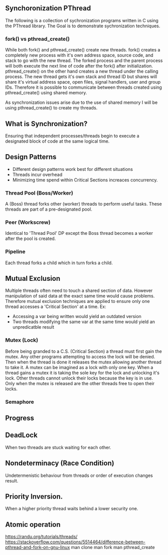 ## Synchoronization PThread
The following is a collection of sychronization programs written in C using the PThread library.
The Goal is to demonstrate sychronization techniques.

### fork() vs pthread_create() 
While both fork() and pthread_create() create new threads.  fork() creates a completely new process with it's own address space, source code, and stack to go with the new thread.  The forked process and the parent process will both execute the next line of code after the fork() after initialization.
pthread_create() on the other hand creates a new thread under the calling process.  The new thread gets it's own stack and thread ID but shares will share it's virtual address space, open files, signal handlers, user and group IDs.  Therefore it is possible to communicate between threads created using pthread_create() using shared memory.

As synchronization issues arise due to the use of shared memory I will be using pthread_create() to create my threads.

## What is Synchronization?
Ensuring that independent processes/threads begin to execute a designated block of code at the same logical time.

## Design Patterns
- Different design patterns work best for different situations
- Threads incur overhead
- Minimizing time spend within Critical Sections increaces concurrency.

### Thread Pool (Boss/Worker)
A (Boss) thread forks other (worker) threads to perform useful tasks.  These threads are part of a pre-designated pool. 

### Peer (Workscrew)
Identical to 'Thread Pool' DP except the Boss thread becomes a worker after the pool is created.

### Pipeline
Each thread forks a child which in turn forks a child.

## Mutual Exclusion
Multiple threads often need to touch a shared section of data.  However manipulation of said data at the exact same time would cause problems.  
Therefore mutual exclusion techniques are applied to ensure only one thread accesses a 'Critical Section' at a time.  Ex:
- Accessing a var being written would yield an outdated version
- Two threads modifying the same var at the same time would yield an unpredicatble result

### Mutex (Lock)
Before being granded to a C.S. (Critical Section) a thread must first gain the mutex.  Any other programs
attempting to access the lock will be denied.  Then when the thread is done it releases the mutex allowing another thread to take it.
A mutex can be imagined as a lock with only one key.  When a thread gains a mutex it is taking the sole key for the lock and unlocking it's lock.
Other threads cannot unlock their locks because the key is in use.  Only when the mutex is released are the other threads free to open their locks. 

### Semaphore

## Progress

## DeadLock
When two threads are stuck waiting for each other.

## Nondeterminacy (Race Condition)
Undetermenistic behaviour from threads or order of execution changes result.

## Priority Inversion.
When a higher priority thread waits behind a lower security one.

## Atomic operation

https://randu.org/tutorials/threads/
https://stackoverflow.com/questions/5514464/difference-between-pthread-and-fork-on-gnu-linux
man clone
man fork
man pthread_create
